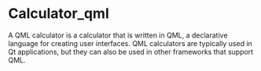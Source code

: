# Calculator_qml
A QML calculator is a calculator that is written in QML, a declarative language for creating user interfaces. QML calculators are typically used in Qt applications, but they can also be used in other frameworks that support QML.
